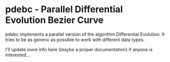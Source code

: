 pdebc - Parallel Differential Evolution Bezier Curve
=====

pdebc implements a parallel version of the algorithm Differential Evolution. It tries to be as generic as possible to work with different data types.

I'll update more info here (maybe a proper documentation) if anyone is interested...
